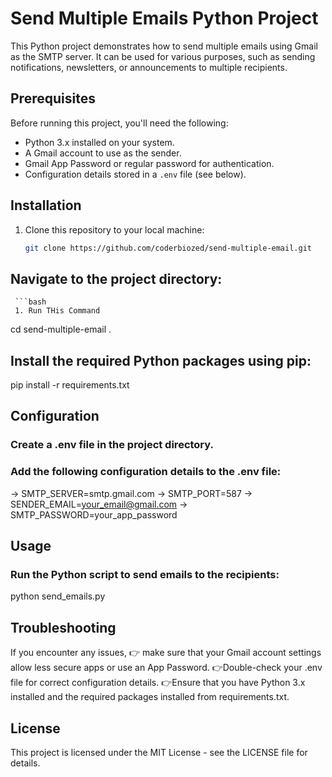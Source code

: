 # Send Multiple Emails Python Project

This Python project demonstrates how to send multiple emails using Gmail as the SMTP server. It can be used for various purposes, such as sending notifications, newsletters, or announcements to multiple recipients.

## Prerequisites

Before running this project, you'll need the following:

- Python 3.x installed on your system.
- A Gmail account to use as the sender.
- Gmail App Password or regular password for authentication.
- Configuration details stored in a `.env` file (see below).

## Installation

1. Clone this repository to your local machine:

   ```bash
   git clone https://github.com/coderbiozed/send-multiple-email.git

## Navigate to the project directory: 

     ```bash
     1. Run THis Command 

 cd send-multiple-email .

## Install the required Python packages using pip:

pip install -r requirements.txt

## Configuration

### Create a .env file in the project directory.
### Add the following configuration details to the .env file:

 -> SMTP_SERVER=smtp.gmail.com
 -> SMTP_PORT=587
 -> SENDER_EMAIL=your_email@gmail.com
 -> SMTP_PASSWORD=your_app_password


## Usage
### Run the Python script to send emails to the recipients:

python send_emails.py

## Troubleshooting

If you encounter any issues, 
👉 make sure that your Gmail account settings allow less secure apps or use an App Password.
👉Double-check your .env file for correct configuration details.
👉Ensure that you have Python 3.x installed and the required packages installed from requirements.txt.

## License
This project is licensed under the MIT License - see the LICENSE file for details.
